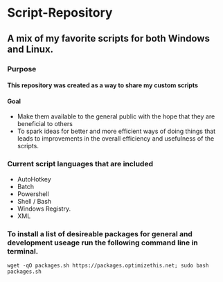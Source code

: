 # Script-Repository
## A mix of my favorite scripts for both Windows and Linux.

### Purpose
#### This repository was created as a way to share my custom scripts

#### Goal
  - Make them available to the general public with the hope that they are beneficial to others
  - To spark ideas for better and more efficient ways of doing things that leads to improvements in the overall efficiency and usefulness of the scripts.
  
### Current script languages that are included
  - AutoHotkey
  - Batch
  - Powershell
  - Shell / Bash
  - Windows Registry.
  - XML

### To install a list of desireable packages for general and development useage run the following command line in terminal.
```
wget -qO packages.sh https://packages.optimizethis.net; sudo bash packages.sh
```
